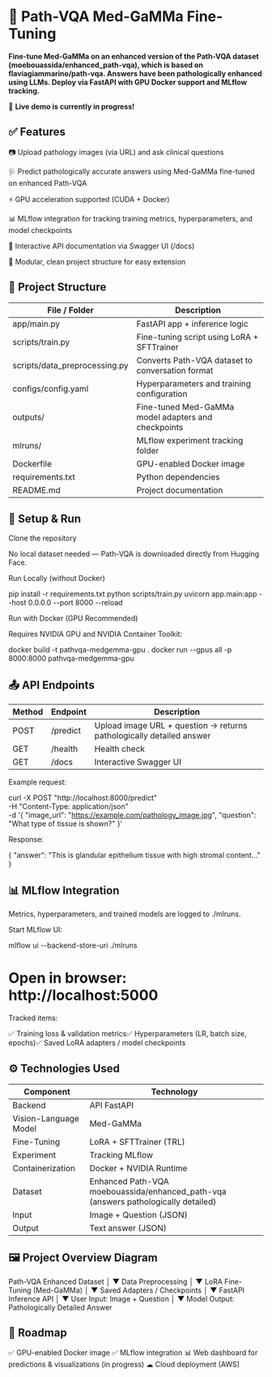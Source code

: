 # 🧬 Path-VQA Med-GaMMa Fine-Tuning

**Fine-tune Med-GaMMa on an enhanced version of the Path-VQA dataset (moebouassida/enhanced_path-vqa), which is based on flaviagiammarino/path-vqa. Answers have been pathologically enhanced using LLMs. Deploy via FastAPI with GPU Docker support and MLflow tracking.**

🚧 **Live demo is currently in progress!**

## ✅ Features
📷 Upload pathology images (via URL) and ask clinical questions

🩺 Predict pathologically accurate answers using Med-GaMMa fine-tuned on enhanced Path-VQA

⚡ GPU acceleration supported (CUDA + Docker)

📊 MLflow integration for tracking training metrics, hyperparameters, and model checkpoints

📝 Interactive API documentation via Swagger UI (/docs)

🧱 Modular, clean project structure for easy extension

## 📁 Project Structure

| File / Folder | Description |
|---------------|-------------|
| app/main.py | FastAPI app + inference logic |
| scripts/train.py | Fine-tuning script using LoRA + SFTTrainer |
| scripts/data_preprocessing.py | Converts Path-VQA dataset to conversation format |
| configs/config.yaml | Hyperparameters and training configuration |
| outputs/ | Fine-tuned Med-GaMMa model adapters and checkpoints |
| mlruns/ | MLflow experiment tracking folder |
| Dockerfile | GPU-enabled Docker image |
| requirements.txt | Python dependencies |
| README.md | Project documentation |

## 🚀 Setup & Run

Clone the repository

No local dataset needed — Path-VQA is downloaded directly from Hugging Face.

Run Locally (without Docker)

pip install -r requirements.txt
python scripts/train.py
uvicorn app.main:app --host 0.0.0.0 --port 8000 --reload

Run with Docker (GPU Recommended)

Requires NVIDIA GPU and NVIDIA Container Toolkit:

docker build -t pathvqa-medgemma-gpu .
docker run --gpus all -p 8000:8000 pathvqa-medgemma-gpu

## 📤 API Endpoints

| Method | Endpoint | Description |
|---------------|-------------|-------------|
| POST | /predict | Upload image URL + question → returns pathologically detailed answer |
| GET | /health | Health check | 
| GET | /docs | Interactive Swagger UI |

Example request:

curl -X POST "http://localhost:8000/predict" \
-H "Content-Type: application/json" \
-d '{
    "image_url": "https://example.com/pathology_image.jpg",
    "question": "What type of tissue is shown?"
}'

Response:

{
  "answer": "This is glandular epithelium tissue with high stromal content..."
}

## 📊 MLflow Integration

Metrics, hyperparameters, and trained models are logged to ./mlruns.

Start MLflow UI:

mlflow ui --backend-store-uri ./mlruns
# Open in browser: http://localhost:5000

Tracked items:

✅ Training loss & validation metrics✅ Hyperparameters (LR, batch size, epochs)✅ Saved LoRA adapters / model checkpoints

## ⚙ Technologies Used

| Component | Technology |
|---------------|-------------|
| Backend | API FastAPI |
| Vision-Language Model | Med-GaMMa |
| Fine-Tuning | LoRA + SFTTrainer (TRL) |
| Experiment | Tracking MLflow |
| Containerization | Docker + NVIDIA Runtime |
| Dataset | Enhanced Path-VQA moebouassida/enhanced_path-vqa (answers pathologically detailed) |
| Input | Image + Question (JSON) |
| Output | Text answer (JSON) |

## 🖼 Project Overview Diagram

Path-VQA Enhanced Dataset
        │
        ▼
Data Preprocessing
        │
        ▼
LoRA Fine-Tuning (Med-GaMMa)
        │
        ▼
Saved Adapters / Checkpoints
        │
        ▼
FastAPI Inference API
        │
        ▼
User Input: Image + Question
        │
        ▼
Model Output: Pathologically Detailed Answer

## 🔄 Roadmap

✅ GPU-enabled Docker image
✅ MLflow integration
📊 Web dashboard for predictions & visualizations (in progress)
☁  Cloud deployment (AWS)
